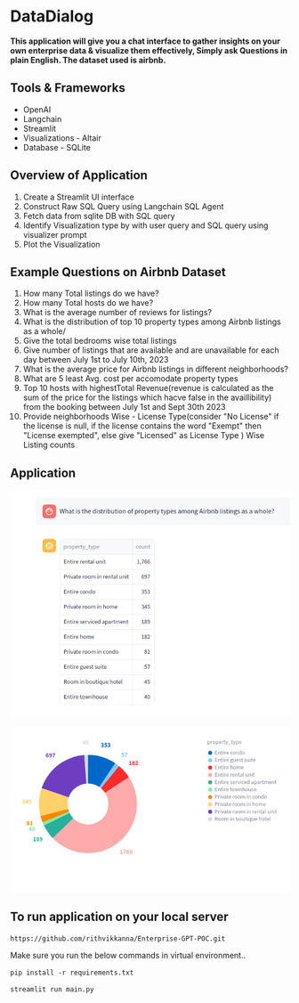 # DataDialog

**This application will give you a chat interface to gather insights on your own enterprise data & visualize them effectively, Simply ask Questions in plain English. The dataset used is airbnb.**

## Tools & Frameworks
- OpenAI
- Langchain
- Streamlit
- Visualizations - Altair
- Database - SQLite


## Overview of Application

1. Create a Streamlit UI interface
2. Construct Raw SQL Query using Langchain SQL Agent
3. Fetch data from sqlite DB with SQL query
4. Identify Visualization type by with user query and SQL query using visualizer prompt
5. Plot the Visualization


## Example Questions on Airbnb Dataset
1. How many Total listings do we have?
2. How many Total hosts do we have?
3. What is the average number of reviews for listings?
4. What is the distribution of top 10 property types among Airbnb listings as a whole/
5. Give the total bedrooms wise total listings
6. Give number of listings that are available and are unavailable for each day between July 1st to July 10th, 2023
7. What is the average price for Airbnb listings in different neighborhoods?
8. What are 5 least Avg. cost per accomodate property types
9. Top 10 hosts with highestTotal Revenue(revenue is calculated as the sum of the price for the listings which hacve false in the availlibility) from the booking between July 1st and Sept 30th 2023
10. Provide neighborhoods Wise - License Type(consider "No License" if the license is null, if the license contains the word "Exempt" then "License exempted", else give "Licensed" as License Type ) Wise Listing counts


## Application
![Application Interface](application_images/query_answer.png)

![Advantages](application_images/query_visualization.png)


## To run application on your local server
```commandline
https://github.com/rithvikkanna/Enterprise-GPT-POC.git
```
Make sure you run the below commands in virtual environment..
```commandline
pip install -r requirements.txt
```
```commandline
streamlit run main.py
```
